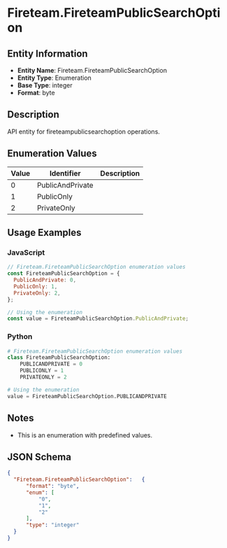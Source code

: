 # Fireteam.FireteamPublicSearchOption

## Entity Information
- **Entity Name**: Fireteam.FireteamPublicSearchOption
- **Entity Type**: Enumeration
- **Base Type**: integer
- **Format**: byte

## Description
API entity for fireteampublicsearchoption operations.

## Enumeration Values

| Value | Identifier | Description |
|-------|------------|-------------|
| 0 | PublicAndPrivate |  |
| 1 | PublicOnly |  |
| 2 | PrivateOnly |  |

## Usage Examples

### JavaScript
```javascript
// Fireteam.FireteamPublicSearchOption enumeration values
const FireteamPublicSearchOption = {
  PublicAndPrivate: 0,
  PublicOnly: 1,
  PrivateOnly: 2,
};

// Using the enumeration
const value = FireteamPublicSearchOption.PublicAndPrivate;
```

### Python
```python
# Fireteam.FireteamPublicSearchOption enumeration values
class FireteamPublicSearchOption:
    PUBLICANDPRIVATE = 0
    PUBLICONLY = 1
    PRIVATEONLY = 2

# Using the enumeration
value = FireteamPublicSearchOption.PUBLICANDPRIVATE
```

## Notes
- This is an enumeration with predefined values.

## JSON Schema
```json
{
  "Fireteam.FireteamPublicSearchOption":   {
      "format": "byte",
      "enum": [
          "0",
          "1",
          "2"
      ],
      "type": "integer"
  }
}
```

